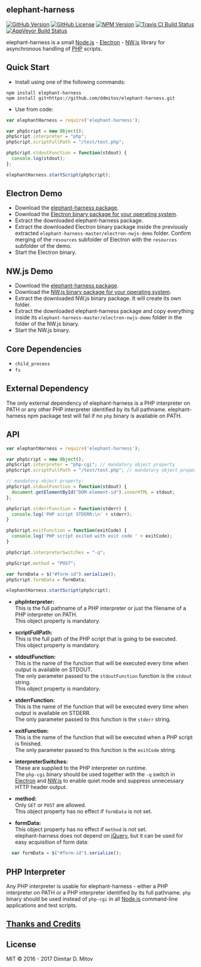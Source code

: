 elephant-harness
--------------------------------------------------------------------------------

[![GitHub Version](https://img.shields.io/github/release/ddmitov/elephant-harness.svg)](https://github.com/ddmitov/elephant-harness/releases)
[![GitHub License](https://img.shields.io/badge/License-MIT-yellow.svg)](./LICENSE.md)
[![NPM Version](https://img.shields.io/npm/v/elephant-harness.svg)](https://www.npmjs.com/package/elephant-harness)
[![Travis CI Build Status](https://travis-ci.org/ddmitov/elephant-harness.svg?branch=master)](https://travis-ci.org/ddmitov/elephant-harness)
[![AppVeyor Build Status](https://ci.appveyor.com/api/projects/status/github/ddmitov/elephant-harness?branch=master&svg=true)](https://ci.appveyor.com/project/ddmitov/elephant-harness)  

elephant-harness is a small [Node.js](http://nodejs.org/) - [Electron](http://electron.atom.io/) - [NW.js](http://nwjs.io/) library for asynchronous handling of [PHP](http://php.net/) scripts.

## Quick Start
* Install using one of the following commands:  

```npm install elephant-harness```  
```npm install git+https://github.com/ddmitov/elephant-harness.git```  

* Use from code:

```javascript
var elephantHarness = require('elephant-harness');

var phpScript = new Object();
phpScript.interpreter = "php";
phpScript.scriptFullPath = "/test/test.php";

phpScript.stdoutFunction = function(stdout) {
  console.log(stdout);
};

elephantHarness.startScript(phpScript);
```

## Electron Demo
* Download the [elephant-harness package](https://github.com/ddmitov/elephant-harness).  
* Download the [Electron binary package for your operating system](https://github.com/electron/electron/releases).  
* Extract the downloaded elephant-harness package.  
* Extract the downloaded Electron binary package inside the previously extracted ```elephant-harness-master/electron-nwjs-demo``` folder. Confirm merging of the ```resources``` subfolder of Electron with the ```resources``` subfolder of the demo.  
* Start the Electron binary.  

## NW.js Demo
* Download the [elephant-harness package](https://github.com/ddmitov/elephant-harness).  
* Download the [NW.js binary package for your operating system](http://nwjs.io/downloads/).  
* Extract the downloaded NW.js binary package. It will create its own folder.  
* Extract the downloaded elephant-harness package and copy everything inside its ```elephant-harness-master/electron-nwjs-demo``` folder in the folder of the NW.js binary.  
* Start the NW.js binary.  

## Core Dependencies
* ```child_process```
* ```fs```

## External Dependency
The only external dependency of elephant-harness is a PHP interpreter on PATH or any other PHP interpreter identified by its full pathname. elephant-harness npm package test will fail if no ```php``` binary is available on PATH.

## API

```javascript
var elephantHarness = require('elephant-harness');

var phpScript = new Object();
phpScript.interpreter = "php-cgi"; // mandatory object property
phpScript.scriptFullPath = "/test/test.php"; // mandatory object property

// mandatory object property:
phpScript.stdoutFunction = function(stdout) {
  document.getElementById("DOM-element-id").innerHTML = stdout;
};

phpScript.stderrFunction = function(stderr) {
  console.log('PHP script STDERR:\n' + stderr);
}

phpScript.exitFunction = function(exitCode) {
  console.log('PHP script exited with exit code ' + exitCode);
}

phpScript.interpreterSwitches = "-q";

phpScript.method = "POST";

var formData = $("#form-id").serialize();
phpScript.formData = formData;

elephantHarness.startScript(phpScript);
```

  * **phpInterpreter:**  
  This is the full pathname of a PHP interpreter or just the filename of a PHP interpreter on PATH.  
  This object property is mandatory.  

* **scriptFullPath:**  
  This is the full path of the PHP script that is going to be executed.  
  This object property is mandatory.  

* **stdoutFunction:**  
  This is the name of the function that will be executed every time when output is available on STDOUT.  
  The only parameter passed to the ```stdoutFunction``` function is the ```stdout``` string.  
  This object property is mandatory.  

* **stderrFunction:**  
  This is the name of the function that will be executed every time when output is available on STDERR.  
  The only parameter passed to this function is the ```stderr``` string.  

* **exitFunction:**  
  This is the name of the function that will be executed when a PHP script is finished.  
  The only parameter passed to this function is the ```exitCode``` string.  

* **interpreterSwitches:**  
  These are supplied to the PHP interpreter on runtime.  
  The ```php-cgi``` binary should be used together with the ```-q``` switch in [Electron](http://electron.atom.io/) and [NW.js](http://nwjs.io/) to enable quiet mode and suppress unnecessary HTTP header output.  

* **method:**  
  Only ```GET``` or ```POST``` are allowed.  
  This object property has no effect if ```formData``` is not set.  

* **formData:**  
  This object property has no effect if ```method``` is not set.  
  elephant-harness does not depend on [jQuery](https://jquery.com/), but it can be used for easy acquisition of form data:  

```javascript
  var formData = $("#form-id").serialize();
```

## PHP Interpreter
Any PHP interpreter is usable for elephant-harness - either a PHP interpreter on PATH or a PHP interpreter identified by its full pathname. ```php``` binary should be used instead of ```php-cgi``` in all [Node.js](http://nodejs.org/) command-line applications and test scripts.  

## [Thanks and Credits](./CREDITS.md)

## License
MIT © 2016 - 2017 Dimitar D. Mitov  
